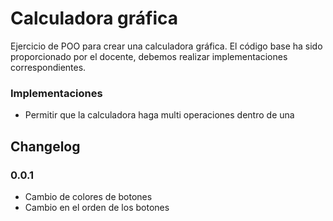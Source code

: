 # Calculadora gráfica
Ejercicio de POO para crear una calculadora gráfica. El código base ha sido proporcionado por el docente, debemos realizar implementaciones correspondientes.
### Implementaciones
* Permitir que la calculadora haga multi operaciones dentro de una

## Changelog
### 0.0.1
* Cambio de colores de botones
* Cambio en el orden de los botones
